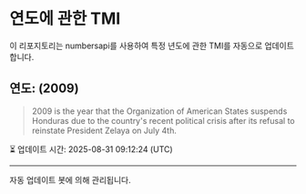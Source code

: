 
# 연도에 관한 TMI

이 리포지토리는 numbersapi를 사용하여 특정 년도에 관한 TMI를 자동으로 업데이트합니다.

## 연도: (2009)
> 2009 is the year that the Organization of American States suspends Honduras due to the country's recent political crisis after its refusal to reinstate President Zelaya on July 4th.

⏳ 업데이트 시간: 2025-08-31 09:12:24 (UTC)

---
자동 업데이트 봇에 의해 관리됩니다.
